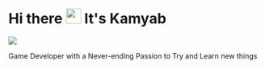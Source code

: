 <h1> Hi there <a href="https://emoji.gg/emoji/7723-check-mark"><img src="https://cdn3.emoji.gg/emojis/7723-check-mark.gif" width="30px" height="30px" alt="check_mark"></a> It's Kamyab </h1>

<img src="https://img.shields.io/github/stars/Kamyab-MT">

Game Developer with a Never-ending Passion to Try and Learn new things<br>

